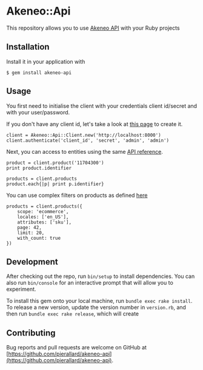 # Akeneo::Api

This repository allows you to use [Akeneo API](https://api.akeneo.com) with your Ruby projects

## Installation

Install it in your application with 

    $ gem install akeneo-api

## Usage

You first need to initialise the client with your credentials client id/secret and with your user/password.

If you don't have any client id, let's take a look at [this page](https://api.akeneo.com/documentation/security.html#authentication) to create it. 

    client = Akeneo::Api::Client.new('http://localhost:8000')
    client.authenticate('client_id', 'secret', 'admin', 'admin')

Next, you can access to entities using the same [API reference](https://api.akeneo.com/api-reference.html).

    product = client.product('11704300')
    print product.identifier
    
    products = client.products
    product.each{|p| print p.identifier}

You can use complex filters on products as defined [here](https://api.akeneo.com/api-reference.html#get_products)

    products = client.products({
        scope: 'ecommerce',
        locales: ['en_US'],
        attributes: ['sku'],
        page: 42,
        limit: 20,
        with_count: true
    })

## Development

After checking out the repo, run `bin/setup` to install dependencies. You can also run `bin/console` for an interactive prompt that will allow you to experiment.

To install this gem onto your local machine, run `bundle exec rake install`. To release a new version, update the version number in `version.rb`, and then run `bundle exec rake release`, which will create

## Contributing

Bug reports and pull requests are welcome on GitHub at [https://github.com/pierallard/akeneo-api](https://github.com/pierallard/akeneo-api).
